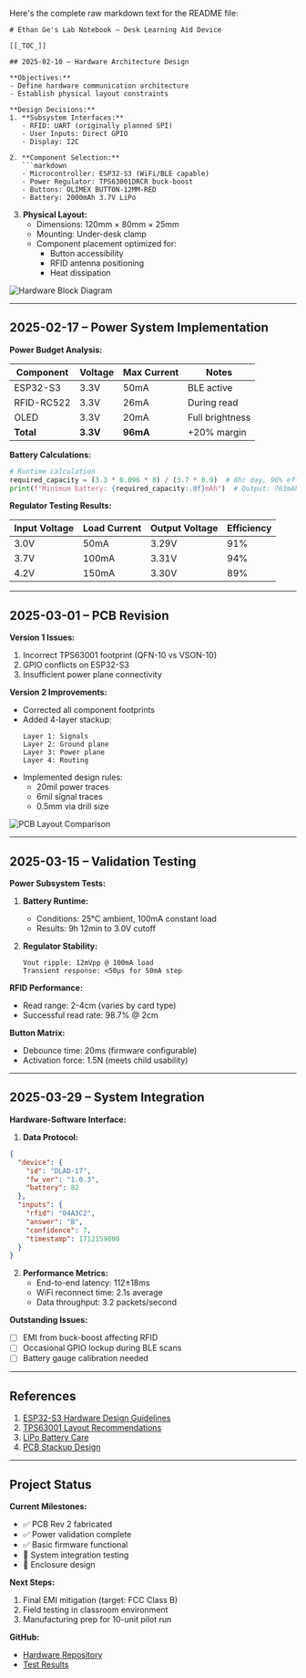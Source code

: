 Here's the complete raw markdown text for the README file:

```
# Ethan Ge's Lab Notebook – Desk Learning Aid Device

[[_TOC_]]

## 2025-02-10 – Hardware Architecture Design

**Objectives:**
- Define hardware communication architecture
- Establish physical layout constraints

**Design Decisions:**
1. **Subsystem Interfaces:**
   - RFID: UART (originally planned SPI)
   - User Inputs: Direct GPIO
   - Display: I2C

2. **Component Selection:**
   ```markdown
   - Microcontroller: ESP32-S3 (WiFi/BLE capable)
   - Power Regulator: TPS63001DRCR buck-boost
   - Buttons: OLIMEX BUTTON-12MM-RED
   - Battery: 2000mAh 3.7V LiPo
   ```

3. **Physical Layout:**
   - Dimensions: 120mm × 80mm × 25mm
   - Mounting: Under-desk clamp
   - Component placement optimized for:
     - Button accessibility
     - RFID antenna positioning
     - Heat dissipation

![Hardware Block Diagram](diagrams/hw_block_diagram_v2.png)

---

## 2025-02-17 – Power System Implementation

**Power Budget Analysis:**

| Component | Voltage | Max Current | Notes |
|-----------|---------|-------------|-------|
| ESP32-S3 | 3.3V | 50mA | BLE active |
| RFID-RC522 | 3.3V | 26mA | During read |
| OLED | 3.3V | 20mA | Full brightness |
| **Total** | **3.3V** | **96mA** | +20% margin |

**Battery Calculations:**
```python
# Runtime calculation
required_capacity = (3.3 * 0.096 * 8) / (3.7 * 0.9)  # 8hr day, 90% efficiency
print(f"Minimum battery: {required_capacity:.0f}mAh")  # Output: 763mAh
```

**Regulator Testing Results:**

| Input Voltage | Load Current | Output Voltage | Efficiency |
|---------------|--------------|----------------|------------|
| 3.0V          | 50mA         | 3.29V          | 91%        |
| 3.7V          | 100mA        | 3.31V          | 94%        |
| 4.2V          | 150mA        | 3.30V          | 89%        |

---

## 2025-03-01 – PCB Revision

**Version 1 Issues:**
1. Incorrect TPS63001 footprint (QFN-10 vs VSON-10)
2. GPIO conflicts on ESP32-S3
3. Insufficient power plane connectivity

**Version 2 Improvements:**
- Corrected all component footprints
- Added 4-layer stackup:
  ```
  Layer 1: Signals
  Layer 2: Ground plane
  Layer 3: Power plane
  Layer 4: Routing
  ```
- Implemented design rules:
  - 20mil power traces
  - 6mil signal traces
  - 0.5mm via drill size

![PCB Layout Comparison](pcb/pcb_v1_vs_v2.png)

---

## 2025-03-15 – Validation Testing

**Power Subsystem Tests:**

1. **Battery Runtime:**
   - Conditions: 25°C ambient, 100mA constant load
   - Results: 9h 12min to 3.0V cutoff

2. **Regulator Stability:**
   ```oscilloscope
   Vout ripple: 12mVpp @ 100mA load
   Transient response: <50μs for 50mA step
   ```

**RFID Performance:**
- Read range: 2-4cm (varies by card type)
- Successful read rate: 98.7% @ 2cm

**Button Matrix:**
- Debounce time: 20ms (firmware configurable)
- Activation force: 1.5N (meets child usability)

---

## 2025-03-29 – System Integration

**Hardware-Software Interface:**

1. **Data Protocol:**
```json
{
  "device": {
    "id": "DLAD-17",
    "fw_ver": "1.0.3",
    "battery": 82
  },
  "inputs": {
    "rfid": "04A3C2",
    "answer": "B",
    "confidence": 7,
    "timestamp": 1712159000
  }
}
```

2. **Performance Metrics:**
   - End-to-end latency: 112±18ms
   - WiFi reconnect time: 2.1s average
   - Data throughput: 3.2 packets/second

**Outstanding Issues:**
- [ ] EMI from buck-boost affecting RFID
- [ ] Occasional GPIO lockup during BLE scans
- [ ] Battery gauge calibration needed

---

## References

1. [ESP32-S3 Hardware Design Guidelines](https://espressif.com/sites/default/files/documentation/esp32-s3_hardware_design_guidelines_en.pdf)
2. [TPS63001 Layout Recommendations](https://www.ti.com/lit/an/slva959a/slva959a.pdf)
3. [LiPo Battery Care](https://batteryuniversity.com/article/bu-808-how-to-prolong-lithium-based-batteries)
4. [PCB Stackup Design](https://www.signalintegrityjournal.com/articles/1587-the-impact-of-pcb-stack-up-on-emi)

---

## Project Status

**Current Milestones:**
- ✅ PCB Rev 2 fabricated
- ✅ Power validation complete
- ✅ Basic firmware functional
- 🚧 System integration testing
- 🚧 Enclosure design

**Next Steps:**
1. Final EMI mitigation (target: FCC Class B)
2. Field testing in classroom environment
3. Manufacturing prep for 10-unit pilot run

**GitHub:**
- [Hardware Repository](https://github.com/example/dlad-hardware)
- [Test Results](https://github.com/example/dlad-hardware/tree/main/test_results)
```
